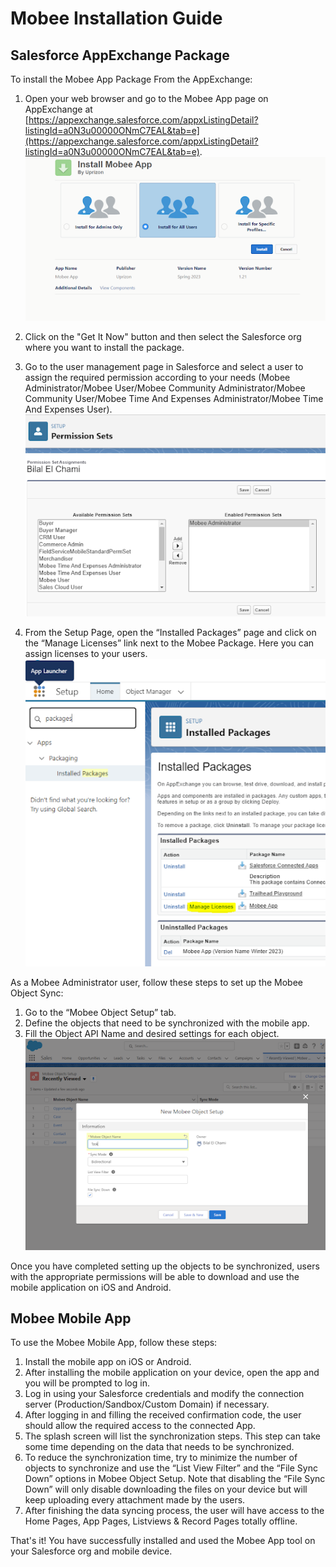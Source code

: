 # Mobee Installation Guide

## Salesforce AppExchange Package

To install the Mobee App Package From the AppExchange:

1. Open your web browser and go to the Mobee App page on AppExchange at [https://appexchange.salesforce.com/appxListingDetail?listingId=a0N3u00000ONmC7EAL&tab=e](https://appexchange.salesforce.com/appxListingDetail?listingId=a0N3u00000ONmC7EAL&tab=e).
![Sample Image](./img/app_exchange.png)

1. Click on the "Get It Now" button and then select the Salesforce org where you want to install the package.
2. Go to the user management page in Salesforce and select a user to assign the required permission according to your needs (Mobee Administrator/Mobee User/Mobee Community Administrator/Mobee Community User/Mobee Time And Expenses Administrator/Mobee Time And Expenses User).
![Sample Image](./img/permission.png)

1. From the Setup Page, open the “Installed Packages” page and click on the “Manage Licenses” link next to the Mobee Package. Here you can assign licenses to your users.
![Sample Image](./img/installed_packages.png)


As a Mobee Administrator user, follow these steps to set up the Mobee Object Sync:

1. Go to the “Mobee Object Setup” tab.
2. Define the objects that need to be synchronized with the mobile app.
3. Fill the Object API Name and desired settings for each object.
![Sample Image](./img/mobee_object_setup.png)


Once you have completed setting up the objects to be synchronized, users with the appropriate permissions will be able to download and use the mobile application on iOS and Android.

## Mobee Mobile App

To use the Mobee Mobile App, follow these steps:

1. Install the mobile app on iOS or Android.
2. After installing the mobile application on your device, open the app and you will be prompted to log in.
3. Log in using your Salesforce credentials and modify the connection server (Production/Sandbox/Custom Domain) if necessary.
4. After logging in and filling the received confirmation code, the user should allow the required access to the connected App.
5. The splash screen will list the synchronization steps. This step can take some time depending on the data that needs to be synchronized.
6. To reduce the synchronization time, try to minimize the number of objects to synchronize and use the “List View Filter” and the “File Sync Down” options in Mobee Object Setup. Note that disabling the “File Sync Down” will only disable downloading the files on your device but will keep uploading every attachment made by the users.
7. After finishing the data syncing process, the user will have access to the Home Pages, App Pages, Listviews & Record Pages totally offline.

That's it! You have successfully installed and used the Mobee App tool on your Salesforce org and mobile device.
